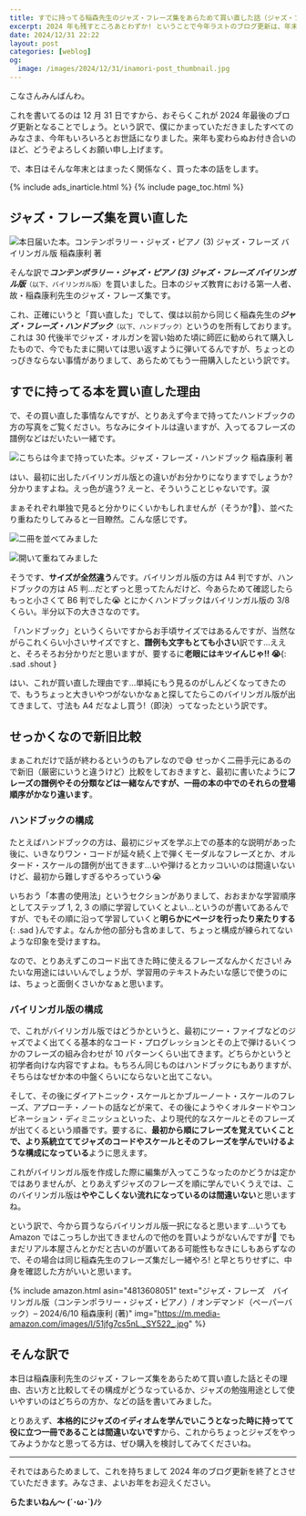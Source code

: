 ```yaml
---
title: すでに持ってる稲森先生のジャズ・フレーズ集をあらためて買い直した話（ジャズ・フレーズ バイリンガル版の購入）
excerpt: 2024 年も残すところあとわずか! ということで今年ラストのブログ更新は、年末とはまったく関係ない音楽本の話です。涙 すでに持ってるのと内容がほぼ同じのジャズ・フレーズ集をあらためて買い直したその理由と、せっかくなので新旧の比較を行ってみました。
date: 2024/12/31 22:22
layout: post
categories: [weblog]
og:
  image: /images/2024/12/31/inamori-post_thumbnail.jpg
---
```


こなさんみんばんわ。

これを書いてるのは 12 月 31 日ですから、おそらくこれが 2024 年最後のブログ更新となることでしょう。という訳で、僕にかまっていただきましたすべてのみなさま、今年もいろいろとお世話になりました。来年も変わらぬお付き合いのほど、どうぞよろしくお願い申し上げます。

で、本日はそんな年末とはまったく関係なく、買った本の話をします。

{% include ads_inarticle.html %}
{% include page_toc.html %}


## ジャズ・フレーズ集を買い直した

![本日届いた本。コンテンポラリー・ジャズ・ピアノ (3) ジャズ・フレーズ バイリンガル版 稲森康利 著][p1]

そんな訳で<cite><b>コンテンポラリー・ジャズ・ピアノ (3) ジャズ・フレーズ バイリンガル版</b></cite><small>（以下、バイリンガル版）</small>を買いました。日本のジャズ教育における第一人者、故・稲森康利先生のジャズ・フレーズ集です。

これ、正確にいうと「買い直した」でして、僕は以前から同じく稲森先生の<cite><b>ジャズ・フレーズ・ハンドブック</b></cite><small>（以下、ハンドブック）</small>というのを所有しております。これは 30 代後半でジャズ・オルガンを習い始めた頃に師匠に勧められて購入したもので、今でもたまに開いては思い返すように弾いてるんですが、ちょっとのっぴきならない事情がありまして、あらためてもう一冊購入したという訳です。


## すでに持ってる本を買い直した理由

で、その買い直した事情なんですが、とりあえず今まで持ってたハンドブックの方の写真をご覧ください。ちなみにタイトルは違いますが、入ってるフレーズの譜例などはだいたい一緒です。

![こちらは今まで持っていた本。ジャズ・フレーズ・ハンドブック 稲森康利 著][p2]

はい、最初に出したバイリンガル版との違いがお分かりになりますでしょうか? 分かりますよね。えっ色が違う? えーと、そういうことじゃないです。涙

まぁそれぞれ単独で見ると分かりにくいかもしれませんが（そうか?🤣）、並べたり重ねたりしてみると一目瞭然。こんな感じです。

![二冊を並べてみました][p3]

![開いて重ねてみました][p4]

そうです、**サイズが全然違う**んです。バイリンガル版の方は A4 判ですが、ハンドブックの方は A5 判…だとずっと思ってたんだけど、今あらためて確認したらもっと小さくて B6 判でした😭 とにかくハンドブックはバイリンガル版の 3/8 くらい。半分以下の大きさなのです。

「ハンドブック」というくらいですからお手頃サイズではあるんですが、当然ながらこれくらい小さいサイズですと、**譜例も文字もとても小さい**訳です…ええと、そろそろお分かりだと思いますが、要するに**老眼にはキツイんじゃ!! 😭**{: .sad .shout }

はい、これが買い直した理由です…単純にもう見るのがしんどくなってきたので、もうちょっと大きいやつがないかなぁと探してたらこのバイリンガル版が出てきまして、寸法も A4 だなよし買う!（即決）ってなったという訳です。


## せっかくなので新旧比較

まぁこれだけで話が終わるというのもアレなので😅 せっかく二冊手元にあるので新旧（厳密にいうと違うけど）比較をしておきますと、最初に書いたように**フレーズの譜例やその分類などは一緒なんですが、一冊の本の中でのそれらの登場順序がかなり違います**。

### ハンドブックの構成

たとえばハンドブックの方は、最初にジャズを学ぶ上での基本的な説明があった後に、いきなりワン・コードが延々続く上で弾くモーダルなフレーズとか、オルタード・スケールの譜例が出てきます…いや弾けるとカッコいいのは間違いないけど、最初から難しすぎるやろっていう😭

いちおう「本書の使用法」というセクションがありまして、おおまかな学習順序としてステップ 1, 2, 3 の順に学習していくとよい…というのが書いてあるんですが、でもその順に沿って学習していくと**明らかにページを行ったり来たりする**{: .sad }んですよ。なんか他の部分も含めまして、ちょっと構成が練られてないような印象を受けますね。

なので、とりあえずこのコード出てきた時に使えるフレーズなんかください! みたいな用途にはいいんでしょうが、学習用のテキストみたいな感じで使うのには、ちょっと面倒くさいかなぁと思います。

### バイリンガル版の構成

で、これがバイリンガル版ではどうかというと、最初にツー・ファイブなどのジャズでよく出てくる基本的なコード・プログレッションとその上で弾けるいくつかのフレーズの組み合わせが 10 パターンくらい出てきます。どちらかというと初学者向けな内容ですよね。もちろん同じものはハンドブックにもありますが、そちらはなぜか本の中盤くらいにならないと出てこない。

そして、その後にダイアトニック・スケールとかブルーノート・スケールのフレーズ、アプローチ・ノートの話などが来て、その後にようやくオルタードやコンビネーション・ディミニッシュといった、より現代的なスケールとそのフレーズが出てくるという順番です。要するに、**最初から順にフレーズを覚えていくことで、より系統立ててジャズのコードやスケールとそのフレーズを学んでいけるような構成になっている**ように思えます。

これがバイリンガル版を作成した際に編集が入ってこうなったのかどうかは定かではありませんが、とりあえずジャズのフレーズを順に学んでいくうえでは、このバイリンガル版は**ややこしくない流れになっているのは間違いない**と思いますね。

という訳で、今から買うならバイリンガル版一択になると思います…いうても Amazon ではこっちしか出てきませんので他のを買いようがないんですが🤣 でもまだリアル本屋さんとかだと古いのが置いてある可能性もなきにしもあらずなので、その場合は同じ稲森先生のフレーズ集だし一緒やろ! と早とちりせずに、中身を確認した方がいいと思います。

{% include amazon.html asin="4813608051" text="ジャズ・フレーズ　バイリンガル版（コンテンポラリー・ジャズ・ピアノ）/ オンデマンド（ペーパーバック）– 2024/6/10 稲森康利 (著)" img="https://m.media-amazon.com/images/I/51jfg7cs5nL._SY522_.jpg" %}


## そんな訳で

本日は稲森康利先生のジャズ・フレーズ集をあらためて買い直した話とその理由、古い方と比較してその構成がどうなっているか、ジャズの勉強用途として使いやすいのはどちらの方か、などの話を書いてみました。

とりあえず、**本格的にジャズのイディオムを学んでいこうとなった時に持ってて役に立つ一冊であることは間違いないです**から、これからちょっとジャズをやってみようかなと思ってる方は、ぜひ購入を検討してみてくださいね。

- - -

それではあらためまして、これを持ちまして 2024 年のブログ更新を終了とさせていただきます。みなさま、よいお年をお迎えください。

<b>らたまいねん〜 (´･ω･`)ﾉｼ</b>


[p1]: /images/2024/12/31/inamori-p1.jpg
[p2]: /images/2024/12/31/inamori-p2.jpg
[p3]: /images/2024/12/31/inamori-p3.jpg
[p4]: /images/2024/12/31/inamori-p4.jpg
